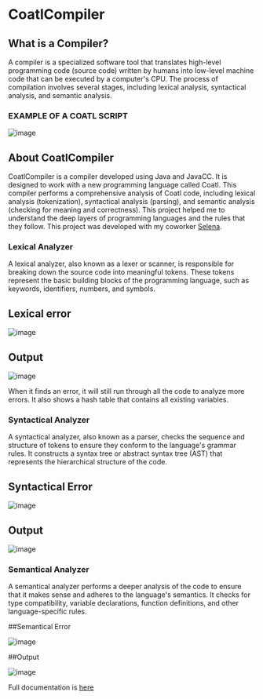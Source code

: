 # CoatlCompiler

## What is a Compiler?
A compiler is a specialized software tool that translates high-level programming code (source code) written by humans into low-level machine code that can be executed by a computer's CPU. The process of compilation involves several stages, including lexical analysis, syntactical analysis, and semantic analysis.

### EXAMPLE OF A COATL SCRIPT
![image](https://github.com/ivanjimenezer/CoatlCompiler/assets/73207110/56622c10-3675-450e-973c-f43f329c3f1c)

## About CoatlCompiler
CoatlCompiler is a compiler developed using Java and JavaCC. It is designed to work with a new programming language called Coatl. This compiler performs a comprehensive analysis of Coatl code, including lexical analysis (tokenization), syntactical analysis (parsing), and semantic analysis (checking for meaning and correctness). This project helped me to understand the deep layers of programming languages and the rules that they follow. 
This project was developed with my coworker [Selena](https://github.com/Neys2).


### Lexical Analyzer
A lexical analyzer, also known as a lexer or scanner, is responsible for breaking down the source code into meaningful tokens. These tokens represent the basic building blocks of the programming language, such as keywords, identifiers, numbers, and symbols.

## Lexical error
![image](https://github.com/ivanjimenezer/CoatlCompiler/assets/73207110/83e1f794-e119-4e88-b71e-4c75618d6df5)

## Output 
![image](https://github.com/ivanjimenezer/CoatlCompiler/assets/73207110/f3e89803-f3af-4233-83c9-b3af4ed63cd9)


When it finds an error, it will still run through all the code to analyze more errors. It also shows a hash table that contains all existing variables.


### Syntactical Analyzer
A syntactical analyzer, also known as a parser, checks the sequence and structure of tokens to ensure they conform to the language's grammar rules. It constructs a syntax tree or abstract syntax tree (AST) that represents the hierarchical structure of the code.

## Syntactical Error
![image](https://github.com/ivanjimenezer/CoatlCompiler/assets/73207110/b79edafa-1517-482c-aa58-093e616e7c9e)

## Output 
![image](https://github.com/ivanjimenezer/CoatlCompiler/assets/73207110/70dd8537-4a1b-4e68-bcda-1ce8b7afafd7)


### Semantical Analyzer
A semantical analyzer performs a deeper analysis of the code to ensure that it makes sense and adheres to the language's semantics. It checks for type compatibility, variable declarations, function definitions, and other language-specific rules.

##Semantical Error

![image](https://github.com/ivanjimenezer/CoatlCompiler/assets/73207110/77510bfc-c96e-4bd8-b8bc-664228e5fee0)

##Output

![image](https://github.com/ivanjimenezer/CoatlCompiler/assets/73207110/9552d683-23e2-4735-bcd1-8ce9e57add95)


Full documentation is [here](https://docs.google.com/document/d/1qRpKblueszS3fqqDzRHxCl6tEvAHGv74/edit?usp=sharing&ouid=103977191509495792883&rtpof=true&sd=true)


